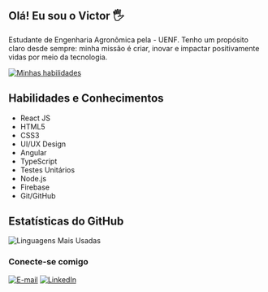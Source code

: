 ## Olá! Eu sou o Victor 🖐️

Estudante de Engenharia Agronômica pela - UENF. 
Tenho um propósito claro desde sempre: minha missão é criar, inovar e impactar positivamente vidas por meio da tecnologia.

[![Minhas habilidades](https://skillicons.dev/icons?i=js,html,css,angular,typescript,react,nodejs,git,vite,figma,firebase&perline=6)](https://.dev)

## Habilidades e Conhecimentos

- React JS
- HTML5
- CSS3
- UI/UX Design
- Angular
- TypeScript
- Testes Unitários
- Node.js
- Firebase
- Git/GitHub


## Estatísticas do GitHub

![Linguagens Mais Usadas](https://github-readme-stats.vercel.app/api/top-langs/?username=victorprocha&layout=compact&langs_count=7&theme=dracula)


### Conecte-se comigo

[![E-mail](https://img.shields.io/badge/-Email-000?style=for-the-badge&logo=microsoft-outlook&logoColor=E94D5F)](victorhugoprocha@hotmail.com)
[![LinkedIn](https://img.shields.io/badge/-LinkedIn-000?style=for-the-badge&logo=linkedin&logoColor=30A3DC)](https://www.linkedin.com/in/victor-rocha-0b6636285/)
